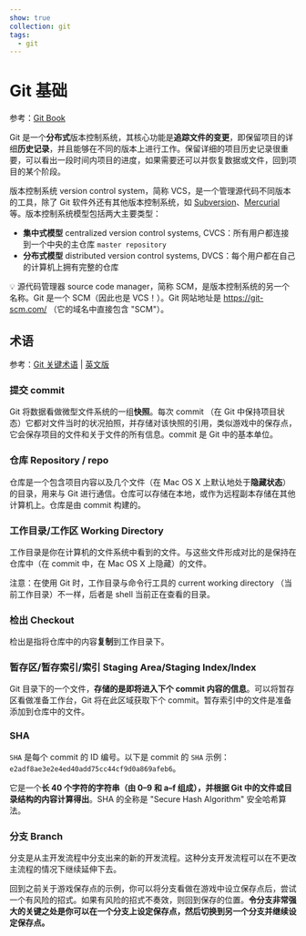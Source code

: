 ```yaml
---
show: true
collection: git
tags:
  - git
---
```


# Git 基础

参考：[Git Book](https://git-scm.com/book/zh/v2)

Git 是一个**分布式**版本控制系统，其核心功能是**追踪文件的变更**，即保留项目的详细**历史记录**，并且能够在不同的版本上进行工作。保留详细的项目历史记录很重要，可以看出一段时间内项目的进度，如果需要还可以并恢复数据或文件，回到项目的某个阶段。

版本控制系统 version control system，简称 VCS，是一个管理源代码不同版本的工具，除了 Git 软件外还有其他版本控制系统，如 [Subversion](https://subversion.apache.org/)、[Mercurial](https://www.mercurial-scm.org/) 等。版本控制系统模型包括两大主要类型：

* **集中式模型** centralized version control systems, CVCS：所有用户都连接到一个中央的主仓库 `master repository`
* **分布式模型** distributed version control systems, DVCS：每个用户都在自己的计算机上拥有完整的仓库

:bulb: 源代码管理器 source code manager，简称 SCM，是版本控制系统的另一个名称。Git 是一个 SCM（因此也是 VCS！）。Git 网站地址是 https://git-scm.com/ （它的域名中直接包含 "SCM"）。


## 术语

参考：[Git 关键术语](./_v_attachments/20191120170555447_6092/Git-terms-cheatsheet.pdf) | [英文版](./_v_attachments/20191120170555447_6092/ud123-git-keyterms.pdf)
### 提交 commit
Git 将数据看做微型文件系统的一组**快照**。每次 commit （在 Git 中保持项目状态）它都对文件当时的状况拍照，并存储对该快照的引用，类似游戏中的保存点，它会保存项目的文件和关于文件的所有信息。commit 是 Git 中的基本单位。

### 仓库 Repository / repo
仓库是一个包含项目内容以及几个文件（在 Mac OS X 上默认地处于**隐藏状态**）的目录，用来与 Git 进行通信。仓库可以存储在本地，或作为远程副本存储在其他计算机上。仓库是由 commit 构建的。

### 工作目录/工作区 Working Directory
工作目录是你在计算机的文件系统中看到的文件。与这些文件形成对比的是保持在仓库中（在 commit 中，在 Mac OS X 上隐藏）的文件。

注意：在使用 Git 时，工作目录与命令行工具的 current working directory （当前工作目录）不一样，后者是 shell 当前正在查看的目录。

### 检出 Checkout
检出是指将仓库中的内容**复制**到工作目录下。

### 暂存区/暂存索引/索引 Staging Area/Staging Index/Index
Git 目录下的一个文件，**存储的是即将进入下个 commit 内容的信息**。可以将暂存区看做准备工作台，Git 将在此区域获取下个 commit。暂存索引中的文件是准备添加到仓库中的文件。

### SHA
`SHA` 是每个 commit 的 ID 编号。以下是 commit 的 `SHA` 示例：`e2adf8ae3e2e4ed40add75cc44cf9d0a869afeb6`。

它是一个**长 40 个字符的字符串（由 0–9 和 a–f 组成），并根据 Git 中的文件或目录结构的内容计算得出**。SHA 的全称是 "Secure Hash Algorithm" 安全哈希算法。

### 分支 Branch
分支是从主开发流程中分支出来的新的开发流程。这种分支开发流程可以在不更改主流程的情况下继续延伸下去。

回到之前关于游戏保存点的示例，你可以将分支看做在游戏中设立保存点后，尝试一个有风险的招式。如果有风险的招式不奏效，则回到保存的位置。**令分支非常强大的关键之处是你可以在一个分支上设定保存点，然后切换到另一个分支并继续设定保存点。**

